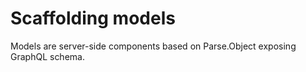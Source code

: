 # Scaffolding models

Models are server-side components based on Parse.Object exposing GraphQL schema.